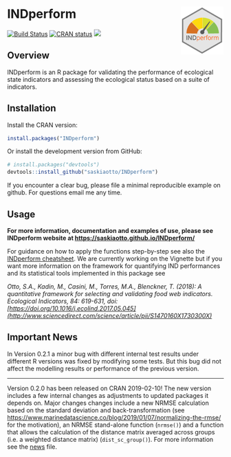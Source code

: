
<!-- README.md is generated from README.Rmd. Please edit that file -->

# INDperform <img src="man/figures/logo.png" align="right" width="100" height="112" />

<!-- badges: start -->

[![Build
Status](https://travis-ci.com/saskiaotto/INDperform.svg?branch=master)](https://travis-ci.com/saskiaotto/INDperform)
[![CRAN
status](https://www.r-pkg.org/badges/version/INDperform)](https://CRAN.R-project.org/package=INDperform)
[![](http://cranlogs.r-pkg.org/badges/INDperform)](https://cran.r-project.org/package=INDperform)
<!-- badges: end -->

## Overview

INDperform is an R package for validating the performance of ecological
state indicators and assessing the ecological status based on a suite of
indicators.

## Installation

Install the CRAN version:

``` r
install.packages("INDperform")
```

Or install the development version from GitHub:

``` r
# install.packages("devtools")
devtools::install_github("saskiaotto/INDperform")
```

If you encounter a clear bug, please file a minimal reproducible example
on github. For questions email me any time.

## Usage

**For more information, documentation and examples of use, please see
INDperform website at <https://saskiaotto.github.io/INDperform/>**

For guidance on how to apply the functions step-by-step see also the
[INDperform
cheatsheet](https://raw.githubusercontent.com/saskiaotto/cheatsheets/476bad4a8876939a7b3e1784a5bf61567ed4a715/Cheatsheet_INDperform_v0.1.0.pdf).
We are currently working on the Vignette but if you want more
information on the framework for quantifying IND performances and its
statistical tools implemented in this package see

*Otto, S.A., Kadin, M., Casini, M., Torres, M.A., Blenckner, T. (2018):
A quantitative framework for selecting and validating food web
indicators. Ecological Indicators, 84: 619-631, doi:
[https://doi.org/10.1016/j.ecolind.2017.05.045](http://www.sciencedirect.com/science/article/pii/S1470160X1730300X)*

## Important News

In Version 0.2.1 a minor bug with different internal test results under
different R versions was fixed by modifying some tests. But this bug did
not affect the modelling results or performance of the previous version.

-----

Version 0.2.0 has been released on CRAN 2019-02-10\! The new version
includes a few internal changes as adjustments to updated packages it
depends on. Major changes changes include a new NRMSE calculation based
on the standard deviation and back-transformation (see
<https://www.marinedatascience.co/blog/2019/01/07/normalizing-the-rmse/>
for the motivation), an NRMSE stand-alone function (`nrmse()`) and a
function that allows the calculation of the distance matrix averaged
across groups (i.e. a weighted distance matrix) (`dist_sc_group()`). For
more information see the
[news](https://github.com/saskiaotto/INDperform/blob/master/NEWS.md)
file.
